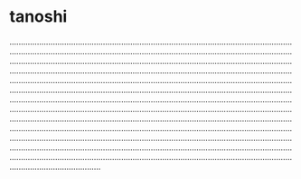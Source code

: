 # tanoshi

....................................................................................................................................................................................................................................................................................................................................................................................................................................................................................................................................................................................................................................................................................................................................................................................................................................................................................................................................................................................................................................................................................................................................................................................................................................................................................................................................................................................................................................................................................................................................................................................................................................................................................................................